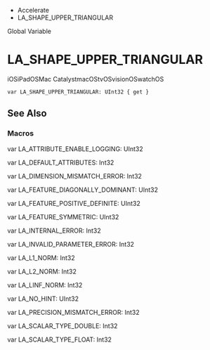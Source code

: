 

- Accelerate
-  LA_SHAPE_UPPER_TRIANGULAR 

Global Variable

# LA_SHAPE_UPPER_TRIANGULAR

iOSiPadOSMac CatalystmacOStvOSvisionOSwatchOS

``` source
var LA_SHAPE_UPPER_TRIANGULAR: UInt32 { get }
```

## See Also

### Macros

var LA_ATTRIBUTE_ENABLE_LOGGING: UInt32

var LA_DEFAULT_ATTRIBUTES: Int32

var LA_DIMENSION_MISMATCH_ERROR: Int32

var LA_FEATURE_DIAGONALLY_DOMINANT: UInt32

var LA_FEATURE_POSITIVE_DEFINITE: UInt32

var LA_FEATURE_SYMMETRIC: UInt32

var LA_INTERNAL_ERROR: Int32

var LA_INVALID_PARAMETER_ERROR: Int32

var LA_L1_NORM: Int32

var LA_L2_NORM: Int32

var LA_LINF_NORM: Int32

var LA_NO_HINT: UInt32

var LA_PRECISION_MISMATCH_ERROR: Int32

var LA_SCALAR_TYPE_DOUBLE: Int32

var LA_SCALAR_TYPE_FLOAT: Int32

